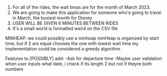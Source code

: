 1. For all of the rides, the wait timas are for the month of March 2023. 
2. We are going to make this application for someone who's going to travel in March, the busiest month for Disney
3. USER WILL BE GIVEN 6 MINUTES BETWEEN RIDES
4. It's a small world is formatted weird on the CSV file

MINHEAP:
    we could possibly use a minheap
    minHeap is organized by start time, but if 2 are equal chooses the one with lowest wait time
    my implementation could be considered a greedy algorithm
    

Features to [POSSIBLY] add:
    -Ask for departure time
    -Maybe user validation when user inputs what date, i check if its length 2 but not if theyre both numbers
